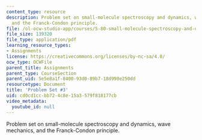 ```yaml
---
content_type: resource
description: Problem set on small-molecule spectroscopy and dynamics, wave mechanics,
  and the Franck-Condon principle.
file: /ol-ocw-studio-app/courses/5-80-small-molecule-spectroscopy-and-dynamics-fall-2008/cd0cd1ccbb724c8e15a3579f818177cb_ps3_1978.pdf
file_size: 139320
file_type: application/pdf
learning_resource_types:
- Assignments
license: https://creativecommons.org/licenses/by-nc-sa/4.0/
ocw_type: OCWFile
parent_title: Assignments
parent_type: CourseSection
parent_uid: 5e5e8a1f-8400-93d0-89b7-18d990e250dd
resourcetype: Document
title: 'Problem Set #3'
uid: cd0cd1cc-bb72-4c8e-15a3-579f818177cb
video_metadata:
  youtube_id: null
---
```

Problem set on small-molecule spectroscopy and dynamics, wave mechanics, and the Franck-Condon principle.